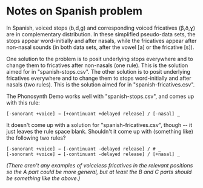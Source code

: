 # Notes on Spanish problem

In Spanish, voiced stops (b,d,ɡ) and correspondinɡ voiced fricatives (β,ð,ɣ) are in complementary distribution. In these simplified pseudo-data sets, the stops appear word-initially and after nasals, while the fricatives appear after non-nasal sounds (in both data sets, after the vowel [a] or the fricative [s]).

One solution to the problem is to posit underlying stops everywhere and to change them to fricatives after non-nasals (one rule). This is the solution aimed for in "spanish-stops.csv". The other solution is to posit underlying fricatives everywhere and to change them to stops word-initially and after nasals (two rules). This is the solution aimed for in "spanish-fricatives.csv".

The Phonosynth Demo works well with "spanish-stops.csv", and comes up with this rule:

    [-sonorant +voice] → [+continuant +delayed release] / [-nasal] _

It doesn't come up with a solution for "spanish-fricatives.csv", though -- it just leaves the rule space blank. Shouldn't it come up with (something like) the following two rules?


    [-sonorant +voice] → [-continuant -delayed release] / # _
    [-sonorant +voice] → [-continuant -delayed release] / [+nasal] _

*(There aren't any examples of voiceless fricatives in the relevant positions so the A part could be more general, but at least the B and C parts should be something like the above.)*